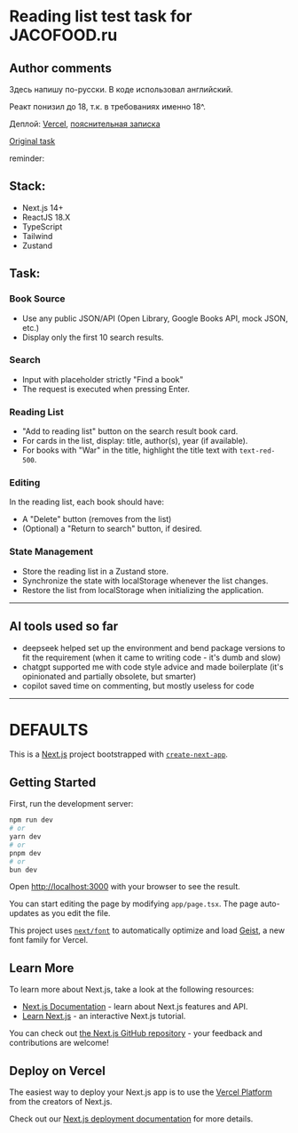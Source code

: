 # Reading list test task for JACOFOOD.ru

## Author comments

Здесь напишу по-русски. В коде использовал английский.

Реакт понизил до 18, т.к. в требованиях именно 18^.

Деплой: [Vercel](https://jacofood-books.vercel.app/), [пояснительная записка](https://jacofood-books.vercel.app/about)

[Original task](https://docs.google.com/document/d/1BeBupcA0z8noMpIBwQAjlyo4npKIbchHdGeh6Nnj4lM/edit?tab=t.0)

reminder:

## Stack:

- Next.js 14+
- ReactJS 18.X
- TypeScript
- Tailwind
- Zustand

## Task:

### Book Source

- Use any public JSON/API (Open Library, Google Books API, mock JSON, etc.)
- Display only the first 10 search results.

### Search

- Input with placeholder strictly "Find a book"
- The request is executed when pressing Enter.

### Reading List

- "Add to reading list" button on the search result book card.
- For cards in the list, display: title, author(s), year (if available).
- For books with "War" in the title, highlight the title text with `text-red-500`.

### Editing

In the reading list, each book should have:

- A "Delete" button (removes from the list)
- (Optional) a "Return to search" button, if desired.

### State Management

- Store the reading list in a Zustand store.
- Synchronize the state with localStorage whenever the list changes.
- Restore the list from localStorage when initializing the application.

---

## AI tools used so far

- deepseek helped set up the environment and bend package versions to fit the requirement (when it came to writing code - it's dumb and slow)
- chatgpt supported me with code style advice and made boilerplate (it's opinionated and partially obsolete, but smarter)
- copilot saved time on commenting, but mostly useless for code

---

# DEFAULTS

This is a [Next.js](https://nextjs.org) project bootstrapped with [`create-next-app`](https://nextjs.org/docs/app/api-reference/cli/create-next-app).

## Getting Started

First, run the development server:

```bash
npm run dev
# or
yarn dev
# or
pnpm dev
# or
bun dev
```

Open [http://localhost:3000](http://localhost:3000) with your browser to see the result.

You can start editing the page by modifying `app/page.tsx`. The page auto-updates as you edit the file.

This project uses [`next/font`](https://nextjs.org/docs/app/building-your-application/optimizing/fonts) to automatically optimize and load [Geist](https://vercel.com/font), a new font family for Vercel.

## Learn More

To learn more about Next.js, take a look at the following resources:

- [Next.js Documentation](https://nextjs.org/docs) - learn about Next.js features and API.
- [Learn Next.js](https://nextjs.org/learn) - an interactive Next.js tutorial.

You can check out [the Next.js GitHub repository](https://github.com/vercel/next.js) - your feedback and contributions are welcome!

## Deploy on Vercel

The easiest way to deploy your Next.js app is to use the [Vercel Platform](https://vercel.com/new?utm_medium=default-template&filter=next.js&utm_source=create-next-app&utm_campaign=create-next-app-readme) from the creators of Next.js.

Check out our [Next.js deployment documentation](https://nextjs.org/docs/app/building-your-application/deploying) for more details.
